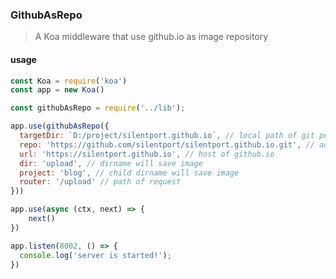 ### GithubAsRepo

>  A Koa middleware that use github.io as image repository

#### usage

```javascript
const Koa = require('koa')
const app = new Koa()

const githubAsRepo = require('../lib');

app.use(githubAsRepo({
  targetDir: `D:/project/silentport.github.io`, // local path of git pepo
  repo: 'https://github.com/silentport/silentport.github.io.git', // address of git repo
  url: 'https://silentport.github.io', // host of github.io
  dir: 'upload', // dirname will save image
  project: 'blog', // child dirname will save image
  router: '/upload' // path of request
}))

app.use(async (ctx, next) => {
    next()
})

app.listen(8002, () => {
  console.log('server is started!');
})

```

